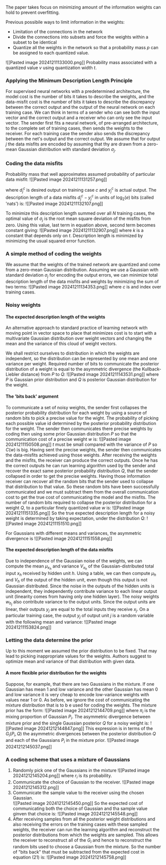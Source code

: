 The paper takes focus on minimizing amount of the information weights can hold to prevent overfitting. 

Previous possibile ways to limit information in the weights:
- Limitation of the connections in the network
- Divide the connections into subsets and force the weights within a subset to be identical
- Quantize all the weights in the network so that a probability mass $p$ can be assigned to each quantized value. 

![[Pasted image 20241211133000.png]]
Probability mass associated with a quantized value $v$ using quantization width $t$. 

### Applying the Minimum Description Length Principle
For supervised neural networks with a predetermined architecture, the model cost is the number of bits it takes to describe the weights, and the data-misfit cost is the number of bits it takes to describe the discrepancy between the correct output and the output of the neural network on each training case.
We can think in terms of a sender who can see both the input vector and the correct output and a receiver who can only see the input vector. The sender first fits a neural network, of pre-arranged architecture, to the complete set of training cases, then sends the weights to the receiver. For each training case the sender also sends the discrepancy between the net's output and the correct output.
We assume that for output $j$ the data misfits are encoded by assuming that thy are drawn from a zero-mean Gaussian distribution with standard deviation $\sigma_j$. 

### Coding the data misfits
Probability mass that well approximates assumed probability of particular data misfit:
![[Pasted image 20241211131257.png]]

where $d_j^c$ is desired output on training case $c$ and $y_j^c$ is actual output. 
The description length of a data misfits $d_j^c-y_j^c$ in units of $\log_2(e)$ bits (called 'nats') is:
![[Pasted image 20241211132107.png]]

To minimize this description length summed over all $N$ training cases, the optimal value of $\sigma_j$ is the root mean square deviation of the misfits from zero. Using this value, last term in equation above, second term becomes constant giving:
![[Pasted image 20241211132907.png]]
where $k$ is a constant that depends only on $t$.
Description length is minimized by minimizing the usual squared error function.

### A simple method of coding the weights
We assume that the weights of the trained network are quantized and come from a zero-mean Gaussian distribution. Assuming we use a Gaussian with standard deviation $\sigma_j$ for encoding the output errors, we can minimize total description length of the data misfits and weights by minimizing the sum of two terms:
![[Pasted image 20241211134353.png]]
where $c$ is and index over training cases.

### Noisy weights 
#### The expected description length of the weights
An alternative approach to standard practice of learning network with moving point in vector space to place that minimizes cost is to start with a multivariate Gaussian distribution over weight vectors and changing the mean and the variance of this cloud of weight vectors. 

We shall restrict ourselves to distribution in which the weights are independent, so the distribution can be represented by one mean and one variance  per weight. 
Required number of bits to communicate the posterior distribution of a weight is equal to the asymmetric divergence (the Kullback-Liebler distance) from $P$ to $Q$:
![[Pasted image 20241211143531.png]]
where $P$ is Gaussian prior distribution and $Q$ is posterior Gaussian distribution for the weight. 

#### The 'bits back' argument
To communicate a set of noisy weights, the sender first collapses the posterior probability distribution for each weight by using a source of random bits to pick a precise value for the wight.
The probability of picking each possible value id determined by the posterior probability distribution for the weight.
The sender then communicates there precise weights by coding then using some prior Gaussian distribution $P$ so that the communication cost of a precise weight $w$  is:
![[Pasted image 20241211150508.png]]
$t$ must be small compared with the variance of $P$ so $C(w)$ is big. 
Having sent the precise weights, the sender then communicates the data-misfits achieved using those weights. After receiving the weights and the misfits, the receiver can produce the correct outputs.
Once he has the correct outputs he can run learning algorithm used by the sender and recover the exact same posterior probability distribution $Q$, that the sender collapsed in order to get the precise weights.
Having those information receiver can recover all the random bits that the sender used to collapse that distribution to that value.
So these random bits have been successfully communicated and we must subtract them from the overall communication cost to get the true cost of communicating the model and the misfits.
The number of random bits required to collapse the posterior distribution for a weight $Q$, to a particular finely quantized value $w$  is:
![[Pasted image 20241211151335.png]]
So the true expected description length for a noisy weight is determined by taking expectation, under the distribution $Q$:
![[Pasted image 20241211151510.png]]

For Gaussians with different means and variances, the asymmetric divergence is 
![[Pasted image 20241211151558.png]]

#### The expected description length of the data misfits
Due to independence of the Gaussian noise of the weights, we can compute the mean $\mu_{x_h}$ and variance $V_{x_h}$ of the Gaussian-distributed total input $x_h$ received by hidden unit $h$.
Using a table, we can then compute $\mu_h$ and  $V_h$ of the output of the hidden unit, even though this output is not Gaussian distributed. 
Since the noise in the outputs of the hidden units is independent, they independently contribute variance to each linear output unit (linearity comes from having only one hidden layer). The noisy weights $w_{h_j}$ also contribute variance to the output units. Since the output units are linear, their outputs $y_j$ are equal to the total inputs they receive $x_j$. On a particular training case, the output $y_j$ of output unit $j$ is a random variable with the following mean and variance:
![[Pasted image 20241211153824.png]]

### Letting the data determine the prior
Up to this moment we assumed the prior distribution to be fixed. That may lead to picking inappropriate values for the weights.
Authors suggest to optimize mean and variance of that distribution with given data.

#### A more flexible prior distribution for the weights
Suppose, for example, that there are two Gaussians in the mixture. If one Gaussian has mean 1 and low variance and the other Gaussian has mean 0 and low variance it is very cheap to encode low-variance weights with values near 1 or 0.
As before, we ignore the cost of communicating the mixture distribution that is to b e used for coding the weights.
The mixture prior has the form:
![[Pasted image 20241212144709.png]]
where $\pi_i$ is the mixing proportion of Gaussian $P_i$. 
The asymmetric divergence between  mixture prior and the single Gaussian posterior $Q$ for a noisy weight is:
![[Pasted image 20241212144847.png]]
This expression is in terms of the $G_i(P_i, Q)$ the asymmetric divergences between the posterior distribution $Q$ and each of the Gaussians $P_i$ in the mixture prior. 
![[Pasted image 20241212145037.png]]

### A coding scheme that uses a mixture of Gaussians
1. Randomly pick one of the Gaussians in the mixture 
![[Pasted image 20241212145204.png]]
where $r_i$ is its probability.
2. Communicate the choice of Gaussian to the receiver.
![[Pasted image 20241212145312.png]]
3. Communicate the sample value to the receiver using the chosen Gaussian.  
![[Pasted image 20241212145450.png]]
So the expected cost of communicating both the choice of Gaussian and tha sample value ginven that choice is:
![[Pasted image 20241212145548.png]]
4. After receiving samples from all the posterior weight distributions and also receiving the errors on the training cases with these sampled weights, the receiver can run the learning algorithm and reconstruct the posterior distributions from which the weights are sampled. This allows the receiver to reconstruct all of the $G_i$ and hence to reconstruct the random bits used to choose a Gaussian from the mixture. So the number of "bits back" that must be subtracted from the expected cost in equation (21) is:
![[Pasted image 20241212145758.png]]
